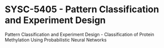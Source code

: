 # SYSC-5405 - Pattern Classification and Experiment Design
Pattern Classification and Experiment Design - Classification of Protein Methylation Using Probabilistic Neural Networks
